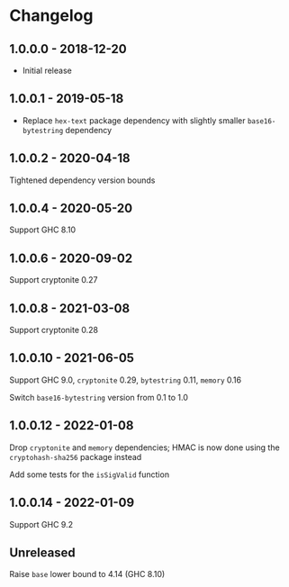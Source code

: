 # Changelog

## 1.0.0.0 - 2018-12-20

- Initial release

## 1.0.0.1 - 2019-05-18

- Replace `hex-text` package dependency with slightly smaller `base16-bytestring` dependency

## 1.0.0.2 - 2020-04-18

Tightened dependency version bounds

## 1.0.0.4 - 2020-05-20

Support GHC 8.10

## 1.0.0.6 - 2020-09-02

Support cryptonite 0.27

## 1.0.0.8 - 2021-03-08

Support cryptonite 0.28

## 1.0.0.10 - 2021-06-05

Support GHC 9.0, `cryptonite` 0.29, `bytestring` 0.11, `memory` 0.16

Switch `base16-bytestring` version from 0.1 to 1.0

## 1.0.0.12 - 2022-01-08

Drop `cryptonite` and `memory` dependencies; HMAC is now done using the `cryptohash-sha256` package instead

Add some tests for the `isSigValid` function

## 1.0.0.14 - 2022-01-09

Support GHC 9.2

## Unreleased

Raise `base` lower bound to 4.14 (GHC 8.10)

